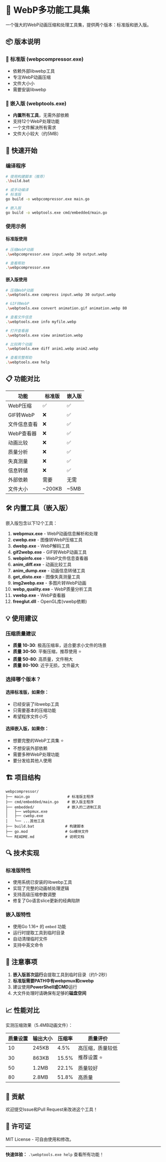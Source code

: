 # 🎨 WebP多功能工具集

一个强大的WebP动画压缩和处理工具集，提供两个版本：标准版和嵌入版。

## 📦 版本说明

### 🔧 标准版 (webpcompressor.exe)
- 依赖外部libwebp工具
- 专注WebP动画压缩
- 文件大小小
- 需要安装libwebp

### 🌟 嵌入版 (webptools.exe) 
- **内置所有工具**，无需外部依赖
- 支持12个WebP处理功能
- 一个文件解决所有需求
- 文件大小较大（约5MB）

## 🚀 快速开始

### 编译程序

```bash
# 使用构建脚本（推荐）
.\build.bat

# 或手动编译
# 标准版
go build -o webpcompressor.exe main.go

# 嵌入版  
go build -o webptools.exe cmd/embedded/main.go
```

### 使用示例

#### 标准版使用
```bash
# 压缩WebP动画
.\webpcompressor.exe input.webp 30 output.webp

# 查看帮助
.\webpcompressor.exe
```

#### 嵌入版使用
```bash
# 压缩WebP动画
.\webptools.exe compress input.webp 30 output.webp

# GIF转WebP
.\webptools.exe convert animation.gif animation.webp 80

# 查看文件信息
.\webptools.exe info myfile.webp

# 打开查看器
.\webptools.exe view animation.webp

# 比较两个动画
.\webptools.exe diff anim1.webp anim2.webp

# 查看完整帮助
.\webptools.exe help
```

## 📋 功能对比

| 功能 | 标准版 | 嵌入版 |
|-----|-------|-------|
| WebP压缩 | ✅ | ✅ |
| GIF转WebP | ❌ | ✅ |
| 文件信息查看 | ❌ | ✅ |
| WebP查看器 | ❌ | ✅ |
| 动画比较 | ❌ | ✅ |
| 质量分析 | ❌ | ✅ |
| 失真测量 | ❌ | ✅ |
| 信息转储 | ❌ | ✅ |
| 外部依赖 | 需要 | 无需 |
| 文件大小 | ~200KB | ~5MB |

## 🛠️ 内置工具（嵌入版）

嵌入版包含以下12个工具：

1. **webpmux.exe** - WebP动画信息解析和处理
2. **cwebp.exe** - 图像转WebP压缩工具
3. **dwebp.exe** - WebP解码工具
4. **gif2webp.exe** - GIF转WebP动画工具
5. **webpinfo.exe** - WebP文件信息查看器
6. **anim_diff.exe** - 动画比较工具
7. **anim_dump.exe** - 动画信息转储工具
8. **get_disto.exe** - 图像失真测量工具
9. **img2webp.exe** - 多图片转WebP动画
10. **webp_quality.exe** - WebP质量分析工具
11. **vwebp.exe** - WebP查看器
12. **freeglut.dll** - OpenGL库(vwebp依赖)

## 💡 使用建议

### 压缩质量建议
- **质量 10-30**: 极高压缩率，适合要求小文件的场景
- **质量 30-50**: 平衡压缩，推荐使用 ⭐
- **质量 50-80**: 高质量，文件稍大
- **质量 80-100**: 近乎无损，文件最大

### 选择哪个版本？

#### 选择标准版，如果你：
- 已经安装了libwebp工具
- 只需要基本的压缩功能
- 希望程序文件小巧

#### 选择嵌入版，如果你：
- 想要完整的WebP工具集 ⭐
- 不想安装外部依赖
- 需要多种WebP处理功能
- 要分发给其他人使用

## 🏗️ 项目结构

```
webpcompressor/
├── main.go                 # 标准版主程序
├── cmd/embedded/main.go    # 嵌入版主程序
├── embedded/               # 嵌入的二进制工具
│   ├── webpmux.exe
│   ├── cwebp.exe
│   └── ...其他工具
├── build.bat              # 构建脚本
├── go.mod                 # Go模块文件
└── README.md              # 说明文档
```

## 🔍 技术实现

### 标准版特性
- 使用系统已安装的libwebp工具
- 实现了完整的动画帧处理逻辑
- 支持高级压缩参数调整
- 修复了Go语言slice更新的经典陷阱

### 嵌入版特性
- 使用Go 1.16+ 的 `embed` 功能
- 运行时提取工具到临时目录
- 自动清理临时文件
- 支持中英文命令

## 🚨 注意事项

1. **嵌入版首次运行**会提取工具到临时目录（约1-2秒）
2. **标准版需要PATH中有webpmux和cwebp**
3. 建议使用**PowerShell或CMD**运行
4. 大文件处理时请确保有足够的**磁盘空间**

## 📈 性能对比

实测压缩效果（5.4MB动画文件）：

| 质量设置 | 输出大小 | 压缩率 | 质量评价 |
|---------|----------|--------|----------|
| 10      | 245KB    | 4.5%   | 高压缩，质量较低 |
| 30      | 863KB    | 15.5%  | 推荐设置 ⭐ |
| 50      | 1.2MB    | 22.1%  | 质量较好 |
| 80      | 2.8MB    | 51.8%  | 高质量 |

## 🤝 贡献

欢迎提交Issue和Pull Request来改进这个工具！

## 📄 许可证

MIT License - 可自由使用和修改。

---

**快速体验：** `.\webptools.exe help` 查看所有功能！ 